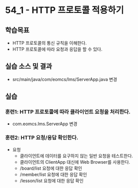 # 54_1 - HTTP 프로토콜 적용하기

## 학습목표

- HTTP 프로토콜의 통신 규칙을 이해한다.
- HTTP 프로토콜에 따라 요청과 응답을 할 수 있다.

## 실습 소스 및 결과

- src/main/java/com/eomcs/lms/ServerApp.java 변경

## 실습

### 훈련1: HTTP 프로토콜에 따라 클라이언트 요청을 처리한다.

- com.eomcs.lms.ServerApp 변경

### 훈련2: HTTP 요청/응답 확인한다.

- 요청
  - 클라이언트에 데이터를 요구하지 않는 일반 요청을 테스트한다.
  - 클라이언트의 ClientApp 대신에 Web Browser를 사용한다.
  - /board/list 요청에 대한 응답 확인
  - /member/list 요청에 대한 응답 확인
  - /lesson/list 요청에 대한 응답 확인